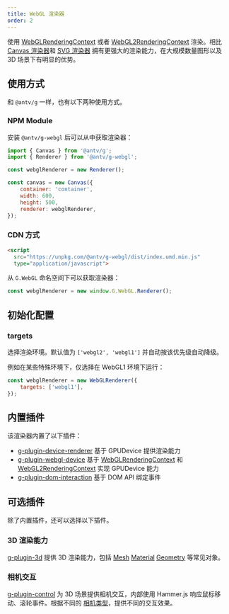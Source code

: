```yaml
---
title: WebGL 渲染器
order: 2
---
```


使用 [WebGLRenderingContext](https://developer.mozilla.org/en-US/docs/Web/API/WebGLRenderingContext) 或者 [WebGL2RenderingContext](https://developer.mozilla.org/en-US/docs/Web/API/WebGL2RenderingContext) 渲染。相比 [Canvas 渲染器](/zh/docs/api/renderer/canvas)和 [SVG 渲染器](/zh/docs/api/renderer/svg) 拥有更强大的渲染能力，在大规模数量图形以及 3D 场景下有明显的优势。

## 使用方式

和 `@antv/g` 一样，也有以下两种使用方式。

### NPM Module

安装 `@antv/g-webgl` 后可以从中获取渲染器：

```js
import { Canvas } from '@antv/g';
import { Renderer } from '@antv/g-webgl';

const webglRenderer = new Renderer();

const canvas = new Canvas({
    container: 'container',
    width: 600,
    height: 500,
    renderer: webglRenderer,
});
```

### CDN 方式

```html
<script
  src="https://unpkg.com/@antv/g-webgl/dist/index.umd.min.js"
  type="application/javascript">
```

从 `G.WebGL` 命名空间下可以获取渲染器：

```js
const webglRenderer = new window.G.WebGL.Renderer();
```

## 初始化配置

### targets

选择渲染环境。默认值为 `['webgl2', 'webgl1']` 并自动按该优先级自动降级。

例如在某些特殊环境下，仅选择在 WebGL1 环境下运行：

```js
const webglRenderer = new WebGLRenderer({
    targets: ['webgl1'],
});
```

## 内置插件

该渲染器内置了以下插件：

-   [g-plugin-device-renderer](/zh/docs/plugins/device-renderer) 基于 GPUDevice 提供渲染能力
-   [g-plugin-webgl-device](/zh/docs/plugins/webgl-device) 基于 [WebGLRenderingContext](https://developer.mozilla.org/en-US/docs/Web/API/WebGLRenderingContext) 和 [WebGL2RenderingContext](https://developer.mozilla.org/en-US/docs/Web/API/WebGL2RenderingContext) 实现 GPUDevice 能力
-   [g-plugin-dom-interaction](/zh/docs/plugins/dom-interaction) 基于 DOM API 绑定事件

## 可选插件

除了内置插件，还可以选择以下插件。

### 3D 渲染能力

[g-plugin-3d](/zh/docs/plugins/3d) 提供 3D 渲染能力，包括 [Mesh](/zh/docs/api/3d/mesh) [Material](/zh/docs/api/3d/material) [Geometry](/zh/docs/api/3d/geometry) 等常见对象。

### 相机交互

[g-plugin-control](/zh/docs/plugins/control) 为 3D 场景提供相机交互，内部使用 Hammer.js 响应鼠标移动、滚轮事件。根据不同的 [相机类型](/zh/docs/api/camera#%E7%9B%B8%E6%9C%BA%E7%B1%BB%E5%9E%8B)，提供不同的交互效果。

